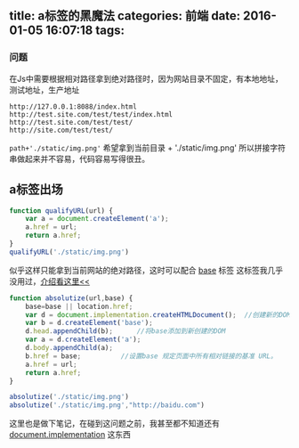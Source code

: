 title: a标签的黑魔法
categories: 前端
date: 2016-01-05 16:07:18
tags:
---
<!--摘要-->
<!--more-->
### 问题
在Js中需要根据相对路径拿到绝对路径时，因为网站目录不固定，有本地地址，测试地址，生产地址
```
http://127.0.0.1:8088/index.html
http://test.site.com/test/test/index.html
http://test.site.com/test/test/
http://site.com/test/test/
```
`path+'./static/img.png'`
希望拿到当前目录 + './static/img.png'
所以拼接字符串做起来并不容易，代码容易写得很丑。

## a标签出场
```javascript
function qualifyURL(url) {
	var a = document.createElement('a');
	a.href = url;
	return a.href;
}
qualifyURL('./static/img.png')
```
似乎这样只能拿到当前网站的绝对路径，这时可以配合 [base](http://www.w3school.com.cn/tags/tag_base.asp) 标签
这标签我几乎没用过，[介绍看这里<<](http://www.w3school.com.cn/tags/tag_base.asp)

```javascript
function absolutize(url,base) {
    base=base || location.href;
    var d = document.implementation.createHTMLDocument();  //创建新的DOM
    var b = d.createElement('base');      
    d.head.appendChild(b);      //将base添加到新创建的DOM
    var a = d.createElement('a');
    d.body.appendChild(a);
    b.href = base;          //设置base 规定页面中所有相对链接的基准 URL。
    a.href = url;
    return a.href;
}

absolutize('./static/img.png')
absolutize('./static/img.png',"http://baidu.com")
```

这里也是做下笔记，在碰到这问题之前，我甚至都不知道还有 [document.implementation](https://developer.mozilla.org/en-US/docs/Web/API/DOMImplementation/createHTMLDocument) 这东西